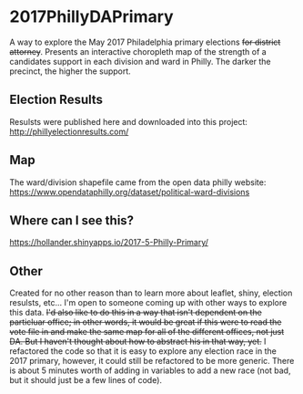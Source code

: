 # 2017PhillyDAPrimary
A way to explore the May 2017 Philadelphia primary elections ~~for district attorney~~.  Presents an interactive choropleth map of the strength of a candidates support in each division and ward in Philly.  The darker the precinct, the higher the support.

## Election Results
Resulsts were published here and downloaded into this project: http://phillyelectionresults.com/

## Map
The ward/division shapefile came from the open data philly website: https://www.opendataphilly.org/dataset/political-ward-divisions

## Where can I see this?
https://hollander.shinyapps.io/2017-5-Philly-Primary/

## Other
Created for no other reason than to learn more about leaflet, shiny, election resulsts, etc...  I'm open to someone coming up with other ways to explore this data.  ~~I'd also like to do this in a way that isn't dependent on the particluar office; in other words, it would be great if this were to read the vote file in and make the same map for all of the different offices, not just DA.  But I haven't thought about how to abstract his in that way, yet.~~  I refactored the code so that it is easy to explore any election race in the 2017 primary, however, it could still be refactored to be more generic.  There is about 5 minutes worth of adding in variables to add a new race (not bad, but it should just be a few lines of code).

